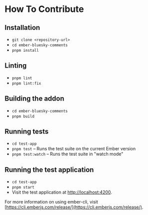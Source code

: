 # How To Contribute

## Installation

- `git clone <repository-url>`
- `cd ember-bluesky-comments`
- `pnpm install`

## Linting

- `pnpm lint`
- `pnpm lint:fix`

## Building the addon

- `cd ember-bluesky-comments`
- `pnpm build`

## Running tests

- `cd test-app`
- `pnpm test` – Runs the test suite on the current Ember version
- `pnpm test:watch` – Runs the test suite in "watch mode"

## Running the test application

- `cd test-app`
- `pnpm start`
- Visit the test application at [http://localhost:4200](http://localhost:4200).

For more information on using ember-cli, visit [https://cli.emberjs.com/release/](https://cli.emberjs.com/release/).
